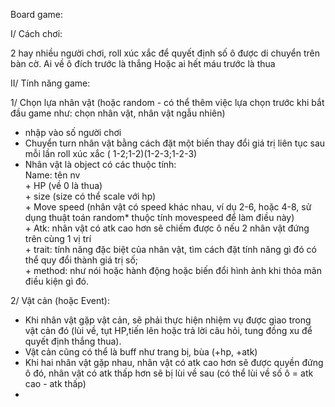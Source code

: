 Board game:

I/ Cách chơi:

 2 hay nhiều người chơi, roll xúc xắc để quyết định
số ô được di chuyển trên bàn cờ.
    Ai về ô đích trước là thắng
    Hoặc ai hết máu trước là thua

II/ Tính năng game:

1/ Chọn lựa nhân vật (hoặc random - có thể thêm việc lựa chọn trước khi
bắt đầu game như: chọn nhân vật, nhân vật ngẫu nhiên)
- nhập vào số người chơi
- Chuyển turn nhân vật bằng cách đặt một biến thay đổi giá trị liên tục sau mỗi lần
roll xúc xắc ( 1-2;1-2)(1-2-3;1-2-3)
- Nhân vật là object có các thuộc tính:
        <br> Name: tên nv
        <br>+ HP (về 0 là thua)
        <br>+ size (size có thể scale với hp)
        <br>+ Move speed (nhân vật có speed khác nhau, ví dụ 
            2-6, hoặc 4-8, sử dụng thuật toán random* thuộc tính
            movespeed để làm điều này)
        <br>+ Atk: nhân vật có atk cao hơn sẽ chiếm được ô
        nếu 2 nhân vật đứng trên cùng 1 vị trí
        <br>+ trait: tính năng đặc biệt của nhân vật, tìm cách 
          đặt tính năng gì đó có thể quy đổi thành giá trị số;
        <br>+ method: như nói hoặc hành động hoặc biến đổi hình ảnh khi
          thỏa mãn điều kiện gì đó.

2/ Vật cản (hoặc Event):

- Khi nhân vật gặp vật cản, sẽ phải thực hiện nhiệm vụ
được giao trong vật cản đó (lùi về, tụt HP,tiến lên hoặc
trả lời câu hỏi, tung đồng xu để quyết định thắng thua).
- Vật cản cũng có thể là buff như trang bị, bùa (+hp, +atk)
- Khi hai nhân vật gặp nhau, nhân vật có atk cao hơn sẽ được quyền đứng ô đó,
nhân vật có atk thấp hơn sẽ bị lùi về sau (có thể lùi về số ô = atk cao - atk thấp)
- 